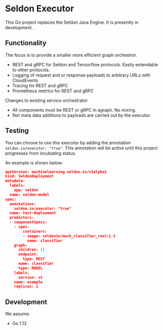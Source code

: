 # Seldon Executor

This Go project replaces the Seldon Java Engine.  It is presently in development.

## Functionality

The focus is to provide a smaller more efficient graph orchestror.

 * REST and gRPC for Seldon and Tensorflow protocols. Easily extendable to other protocols.
 * Logging of request and or response payloads to arbitrary URLs with CloudEvents
 * Tracing for REST and gRPC
 * Prometheus metrics for REST and gRPC

Changes to existing service orchestrator

 * All components must be REST or gRPC in agraph. No mixing.
 * Not meta data additions to payloads are carried out by the executor.


## Testing

You can choose to use this executor by adding the annotation `seldon.io/executor: "true"`. This annotation will be active until this project progresses from incubating status.

An example is shown below:

```JSON
apiVersion: machinelearning.seldon.io/v1alpha2
kind: SeldonDeployment
metadata:
  labels:
    app: seldon
  name: seldon-model
spec:
  annotations:
    seldon.io/executor: "true"
  name: test-deployment
  predictors:
  - componentSpecs:
    - spec:
        containers:
        - image: seldonio/mock_classifier_rest:1.3
          name: classifier
    graph:
      children: []
      endpoint:
        type: REST
      name: classifier
      type: MODEL
    labels:
      version: v1
    name: example
    replicas: 1

```

## Development

We assume:

 * Go 1.13
 
